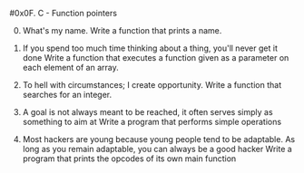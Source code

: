 #0x0F. C - Function pointers

0. What's my name.
Write a function that prints a name.

1. If you spend too much time thinking about a thing, you'll never get it done
Write a function that executes a function given as a parameter on each element of an array.

2. To hell with circumstances; I create opportunity.
Write a function that searches for an integer.

3. A goal is not always meant to be reached, it often serves simply as something to aim at
Write a program that performs simple operations

4. Most hackers are young because young people tend to be adaptable. As long as you remain adaptable, you can always be a good hacker
Write a program that prints the opcodes of its own main function
